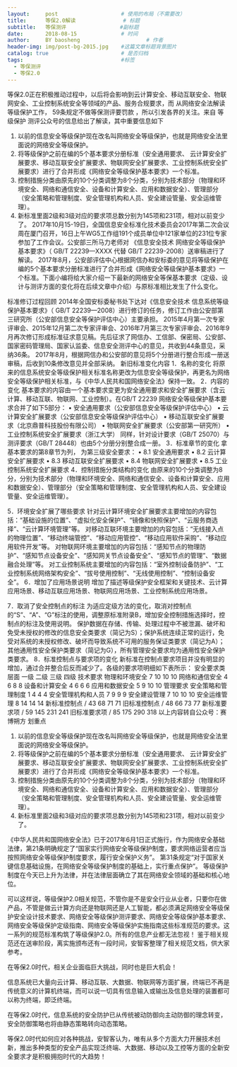 ```yaml
---
layout:     post                    # 使用的布局（不需要改）
title:      等保2.0解读               # 标题 
subtitle:   等保测评				 #副标题
date:       2018-08-15              # 时间
author:     BY baosheng                     # 作者
header-img: img/post-bg-2015.jpg    #这篇文章标题背景图片
catalog: true                       # 是否归档
tags:                               #标签
  - 等保测评 
  - 等保2.0
---
```

等保2.0正在积极推动过程中，以后将会影响到云计算安全、移动互联安全、物联网安全、工业控制系统安全等领域的产品、服务合规要求，而 从网络安全法解读等级保护工作， 59条规定不做等保测评要罚款 ，所以引发各界的关注。来自 等级保护 测评公众号的信息给出了解读，其中重要信息如下
1.	以前的信息安全等级保护现在改名叫网络安全等级保护，也就是网络安全法里面说的网络安全等级保护。
2.	将等级保护之前在编的5个基本要求分册标准（安全通用要求、 云计算安全扩展要求、移动互联安全扩展要求、物联网安全扩展要求、工业控制系统安全扩展要求）进行了合并形成《网络安全等级保护基本要求》一个标准。
3.	控制措施分类由原先的10个分类调整为8个分类，分别为技术部分（物理和环境安全、网络和通信安全、设备和计算安全、应用和数据安全）、管理部分（安全策略和管理制度、安全管理机构和人员、安全建设管量、安全运维管理）。
4.	新标准里面2级和3级对应的要求项总数分别为145项和231项，相对以前变少了。
2017年10月15-19日，全国信息安全标准化技术委员会2017年第二次会议周在厦门召开，16日上午WG5工作组191个成员单位中121家单位的231位专家参加了工作会议。公安部三所马力老师对 《信息安全技术 网络安全等级保护基本要求》（ GB/T 22239—XXXX 代替 GB/T 22239-2008）送审稿进行了解读。
2017年8月，公安部评估中心根据网信办和安标委的意见将等级保护在编的5个基本要求分册标准进行了合并形成《网络安全等级保护基本要求》一个标准。下面小编将给大家介绍一下最新的网络安全等保基本要求（定级、设计与测评方面的变化将在后续文章中介绍）与原标准相比发生了什么变化。
 
标准修订过程回顾
2014年全国安标委秘书处下达对《信息安全技术 信息系统等级保护基本要求》（ GB/T 22239—2008）进行修订的任务，修订工作由公安部第三研究所（公安部信息安全等保护评估中心）主要承担。
2015年4月第一次专家评审会、2015年12月第二次专家评审会、2016年7月第三次专家评审会、2016年9月再次修订形成标准征求意见稿。先后征求了网信办、工信部、保密局、公安部、国家密码管理局、国家认监委、信息安全测评中心的意见，共收到44条意见，采纳36条。
2017年8月，根据网信办和公安部的意见将5个分册进行整合形成一册送审稿，后收到10条修改意见并全部采纳。
新旧标准变化内容
1．名称的变化
将原来的信息系统安全等级保护相关标准名称更改为信息安全等级保护，再更名为网络安全等级保护相关标准，与《中华人民共和国网络安全法》保持一致。
2．内容的变化
基本要求的内容由一个基本要求变更为安全通用要求和安全扩展要求（含云计算、移动互联、物联网、工业控制）。在GB/T 22239 网络安全等级保护基本要求合并了如下5部分：
•	安全通用要求（公安部信息安全等级保护评估中心）
•	云计算安全扩展要求（公安部信息安全等级保护评估中心）
•	移动互联安全扩展要求（北京鼎普科技股份有限公司）
•	物联网安全扩展要求（公安部第一研究所）
•	工业控制系统安全扩展要求（浙江大学）
同样，针对设计要求（GB/T 25070）与测评要求（GB/T 28448）也由5个分册分别整合成一册。
3．标准章节的变化
拿基本要求的第8章节为列， 为第三级安全要求：
•	8.1 安全通用要求
•	8.2 云计算安全扩展要求
•	8.3 移动互联安全扩展要求
•	8.4 物联网安全扩展要求
•	8.5 工业控制系统安全扩展要求 
4．控制措施分类结构的变化
由原来的10个分类调整为8分，分别为技术部分（物理和环境安全、网络和通信安全、设备和计算安全、应用和数据安全）、管理部分（安全策略和管理制度、安全管理机构和人员、安全建设管量、安全运维管理）。
 
5．环境安全扩展了哪些要求
针对云计算环境安全扩展要求主要增加的内容包括：“基础设施的位置”、“虚拟化安全保护”、“镜像和快照保护”、“云服务商选择”、“云计算环境管理”等。
对移动互联环境主要增加的内容包括：“无线接入点的物理位置”、“移动终端管控”、“移动应用管控”、“移动应用软件采购”、“移动应用软件开发”等。
对物联网环境主要增加的内容包括：“感知节点的物理防护”、“感知节点设备安全”、“感知网关节点设备安全”、“感知节点的管理”、“数据融合处理”等。
对工业控制系统主要增加的内容包括：“室外控制设备防护”、“工业控制系统网络架构安全”、“拔号使用控制”、“无线使用控制”、“控制设备安全”。
6．增加了应用场景说明
增加了描述等级保护安全框架和关键技术、云计算应用场景、移动互联应用场景、物联网应用场景、工业控制系统应用场景。
 
7．取消了安全控制点的标注
为适应定级方法的变化，取消对控制点的“S”、“A”、“G”标注的使用，调整原标准附录B，增加安全控制措施选择时，控制点的标注及使用说明。
保护数据在存储、传输、处理过程中不被泄漏、破坏和免受未授权的修改的信息安全类要求（简记为S）；保护系统连续正常的运行，免受对系统的未授权修改、破坏而导致系统不可用的服务保证类要求（简记为A）；其他通用性安全保护类要求（简记为G），所有管理安全要求均为通用性安全保护类要求。
8．标准控制点与要求项的变化
新标准在控制点要求项目并没有明显的增加，通过合并整合后反而减少了。各级的要求项明细如下表所示：
安全要求类	层面	一级	二级	三级	四级
技术要求	物理和环境安全	7	10	10	10
	网络和通信安全	4	6	8	8
	设备和计算安全	4	6	6	6
	应用和数据安全	5	9	10	10
管理要求	安全策略和管理制度	1	4	4	4
	安全管理机构和人员	7	9	9	9
	安全建设管理	7	10	10	10
	安全运维管理	8	14	14	14
新标准控制点	/	43	68	71	71
旧标准控制点	/	48	66	73	77
新标准要求项	/	59	145	231	241
旧标准要求项	/	85	175	290	318
以上内容转自公众号：赛博朔方
划重点
1.	以前的信息安全等级保护现在改名叫网络安全等级保护，也就是网络安全法里面说的网络安全等级保护。
2.	将等级保护之前在编的5个基本要求分册标准（安全通用要求、 云计算安全扩展要求、移动互联安全扩展要求、物联网安全扩展要求、工业控制系统安全扩展要求）进行了合并形成《网络安全等级保护基本要求》一个标准。
3.	控制措施分类由原先的10个分类调整为8个分类，分别为技术部分（物理和环境安全、网络和通信安全、设备和计算安全、应用和数据安全）、管理部分（安全策略和管理制度、安全管理机构和人员、安全建设管量、安全运维管理）。
4.	新标准里面2级和3级对应的要求项总数分别为145项和231项，相对以前变少了。


《中华人民共和国网络安全法》已于2017年6月1日正式施行，作为网络安全基础法律，第21条明确规定了“国家实行网络安全等级保护制度，要求网络运营者应当按照网络安全等级保护制度要求，履行安全保护义务”。
第31条规定“对于国家关键信息基础设施，在网络安全等级保护制度的基础上，实行重点保护”。
等级保护制度在今天已上升为法律，并在法律层面确立了其在网络安全领域的基础和核心地位。
 
可以这样说，等级保护2.0相关规范，不管你是不是安全行业从业者，只要你在做产品，不管是做云计算方向还是物联网还是人工智能，都必须满足网络安全等级保护安全设计技术要求、网络安全等级保护测评要求、网络安全等级保护基本要求、网络安全等级保护定级指南、网络安全等级保护实施指南这些标准规范的要求。这一系列的规范标准构筑了等级保护2.0。所有的信息产业都无法忽视！
鉴于相关规范还在送审阶段，离实施颁布还有一段时间，安智客整理了相关规范文档，供大家参考。

在等保2.0时代，相关企业面临巨大挑战，同时也是巨大机会！
 
信息系统已大量向云计算、移动互联、大数据、物联网等方面扩展，终端已不再是传统意义的计算机终端，而可以说一切具有信息输入或输出及信息处理的装置都可以称为终端，即泛终端。
 
在等保2.0时代，信息系统的安全防护已从传统被动防御向主动防御的理念转变，安全防御策略也将由静态策略转向动态策略。
 
等保2.0时代如何应对各种挑战，安智客认为，唯有从多个方面大力开展技术创新，推出多种类型的安全产品实现泛终端、大数据、移动以及工控等方面的全新安全要求才是积极拥抱时代的大趋势！

